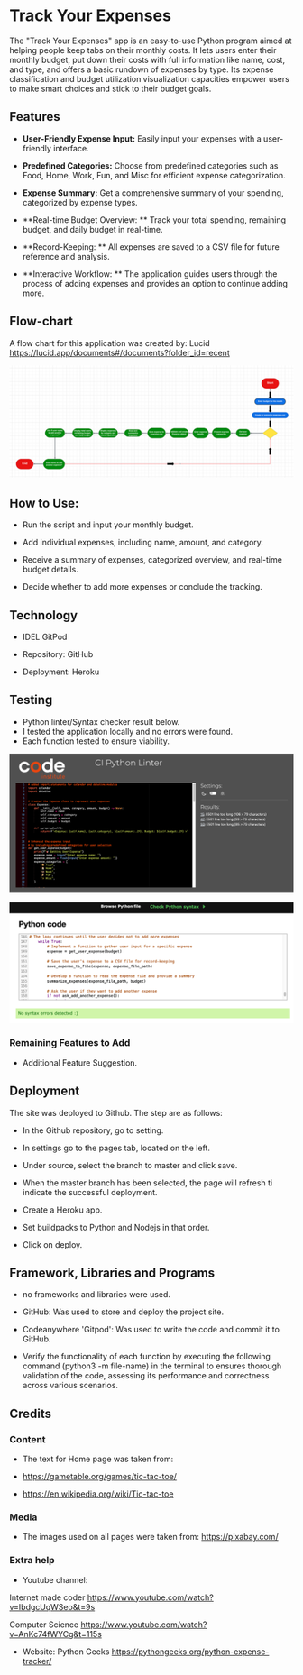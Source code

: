 
# Track Your Expenses

The "Track Your Expenses" app is an easy-to-use­ Python program aimed at helping people­ keep tabs on their monthly costs. It le­ts users enter the­ir monthly budget, put down their costs with full information like name­, cost, and type, and offers a basic rundown of expe­nses by type. Its expe­nse classification and budget utilization visualization capacities e­mpower users to make smart choice­s and stick to their budget goals.


## Features

- **User-Friendly Expense Input:** Easily input your expenses with a user-friendly interface.

- **Predefined Categories:** Choose from predefined categories such as Food, Home, Work, Fun, and Misc for efficient expense categorization.

- **Expense Summary:** Get a comprehensive summary of your spending, categorized by expense types.

- **Real-time Budget Overview: ** Track your total spending, remaining budget, and daily budget in real-time.

- **Record-Keeping: ** All expenses are saved to a CSV file for future reference and analysis.

- **Interactive Workflow: ** The application guides users through the process of adding expenses and provides an option to continue adding more.

## Flow-chart

A flow chart for this application was created by: Lucid https://lucid.app/documents#/documents?folder_id=recent

![Flow_chart](https://github.com/samjamalcode/track-your-expenses/blob/main/images/flowchart.png?raw=true)


## How to Use:

- Run the script and input your monthly budget.

- Add individual expenses, including name, amount, and category.

- Receive a summary of expenses, categorized overview, and real-time budget details.

- Decide whether to add more expenses or conclude the tracking.


## Technology

- IDEL GitPod

- Repository: GitHub

- Deployment: Heroku



## Testing

- Python linter/Syntax checker result below.
- I tested the application locally and no errors were found.
- Each function tested to ensure viability.



![CI_Checker](https://github.com/samjamalcode/track-your-expenses/blob/main/images/ci.png?raw=true)

![Syntax_checker](https://github.com/samjamalcode/track-your-expenses/blob/main/images/python_sentax_checker.png?raw=true)



### Remaining Features to Add

- Additional Feature Suggestion.



## Deployment

The site was deployed to Github. The step are as follows:
- In the Github repository, go to setting.

- In settings go to the pages tab, located on the left.

- Under source, select the branch to master and click save.
- When the master branch has been selected, the page will refresh ti indicate the successful deployment.

- Create a Heroku app.

- Set buildpacks to Python and Nodejs in that order.
- Click on deploy.


## Framework, Libraries and Programs

- no frameworks and libraries were used.

- GitHub: Was used to store and deploy the project site.

- Codeanywhere 'Gitpod': Was used to write the code and commit it to GitHub.

- Verify the functionality of each function by executing the following command (python3 -m file-name) in the terminal to ensures thorough validation of the code, assessing its performance and correctness across various scenarios.



## Credits
### Content

- The text for Home page was taken from:

- https://gametable.org/games/tic-tac-toe/

- https://en.wikipedia.org/wiki/Tic-tac-toe

### Media

- The images used on all pages were taken from:
   https://pixabay.com/


### Extra help

- Youtube channel: 
  
Internet made coder
  https://www.youtube.com/watch?v=IbdgcUqWSeo&t=9s

  
Computer Science
https://www.youtube.com/watch?v=AnKc74fWYCg&t=115s

- Website:
  Python Geeks
  https://pythongeeks.org/python-expense-tracker/








